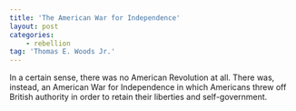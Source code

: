 ```yaml
---
title: 'The American War for Independence'
layout: post
categories:
    - rebellion
tag: 'Thomas E. Woods Jr.'
---
```


In a certain sense, there was no American Revolution at all. There was, instead, an American War for Independence in which Americans threw off British authority in order to retain their liberties and self-government.